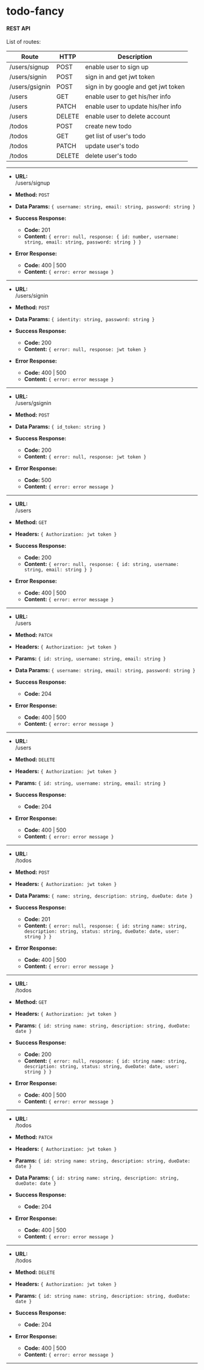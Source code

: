 # todo-fancy

#### REST API

List of routes: 

| Route | HTTP | Description |
| ------|------|------------ |
| /users/signup | POST | enable user to sign up |
| /users/signin | POST | sign in and get jwt token |
| /users/gsignin | POST | sign in by google and get jwt token |
| /users | GET | enable user to get his/her info |
| /users | PATCH | enable user to update his/her info |
| /users | DELETE | enable user to delete account |
| /todos | POST | create new todo |
| /todos | GET | get list of user's todo |
| /todos | PATCH | update user's todo |
| /todos | DELETE | delete user's todo |

***

* **URL:**  
/users/signup

* **Method:**
`POST`

* **Data Params:**
`{
    username: string,
    email: string,
    password: string
}`

* **Success Response:**
    * **Code:** 201
    * **Content:** `{
        error: null,
        response: {
          id: number,
          username: string,
          email: string,
          password: string
        }
    }`

* **Error Response:**
    * **Code:** 400 | 500
    * **Content:** `{
        error: error message
    }`

***

* **URL:**  
/users/signin

* **Method:**
`POST`

* **Data Params:**
`{
    identity: string,
    password: string
}`

* **Success Response:**
    * **Code:** 200
    * **Content:** `{
        error: null,
        response: jwt token
    }`

* **Error Response:**
    * **Code:** 400 | 500
    * **Content:** `{
        error: error message
    }`

***

* **URL:**  
/users/gsignin

* **Method:**
`POST`

* **Data Params:**
`{
    id_token: string
}`

* **Success Response:**
    * **Code:** 200
    * **Content:** `{
        error: null,
        response: jwt token
    }`

* **Error Response:**
    * **Code:** 500
    * **Content:** `{
        error: error message
    }`

***

* **URL:**  
/users

* **Method:**
`GET`

* **Headers:**
`{
    Authorization: jwt token
}`

* **Success Response:**
    * **Code:** 200
    * **Content:** `{
        error: null,
        response: {
          id: string,
          username: string,
          email: string
        }
    }`

* **Error Response:**
    * **Code:** 400 | 500
    * **Content:** `{
        error: error message
    }`

***

* **URL:**  
/users

* **Method:**
`PATCH`

* **Headers:** `{
    Authorization: jwt token
}`

* **Params:** `{
    id: string,
    username: string,
    email: string
}`

* **Data Params:** `{
    username: string,
    email: string,
    password: string
}`

* **Success Response:**
    * **Code:** 204

* **Error Response:**
    * **Code:** 400 | 500
    * **Content:** `{
        error: error message
    }`

***

* **URL:**  
/users

* **Method:**
`DELETE`

* **Headers:** `{
    Authorization: jwt token
}`

* **Params:** `{
    id: string,
    username: string,
    email: string
}`

* **Success Response:**
    * **Code:** 204

* **Error Response:**
    * **Code:** 400 | 500
    * **Content:** `{
        error: error message
    }`

***

* **URL:**  
/todos

* **Method:**
`POST`

* **Headers:** `{
    Authorization: jwt token
}`

* **Data Params:** `{
    name: string,
    description: string,
    dueDate: date
}`

* **Success Response:**
    * **Code:** 201
    * **Content:** `{
        error: null,
        response: {
          id: string
          name: string,
          description: string,
          status: string,
          dueDate: date,
          user: string
        }
    }`

* **Error Response:**
    * **Code:** 400 | 500
    * **Content:** `{
        error: error message
    }`

***

* **URL:**  
/todos

* **Method:**
`GET`

* **Headers:** `{
    Authorization: jwt token
}`

* **Params:** `{
    id: string
    name: string,
    description: string,
    dueDate: date
}`

* **Success Response:**
    * **Code:** 200
    * **Content:** `{
        error: null,
        response: {
          id: string
          name: string,
          description: string,
          status: string,
          dueDate: date,
          user: string
        }
    }`

* **Error Response:**
    * **Code:** 400 | 500
    * **Content:** `{
        error: error message
    }`

***

* **URL:**  
/todos

* **Method:**
`PATCH`

* **Headers:** `{
    Authorization: jwt token
}`

* **Params:** `{
    id: string
    name: string,
    description: string,
    dueDate: date
}`

* **Data Params:** `{
    id: string
    name: string,
    description: string,
    dueDate: date
}`

* **Success Response:**
    * **Code:** 204

* **Error Response:**
    * **Code:** 400 | 500
    * **Content:** `{
        error: error message
    }`

***

* **URL:**  
/todos

* **Method:**
`DELETE`

* **Headers:** `{
    Authorization: jwt token
}`

* **Params:** `{
    id: string
    name: string,
    description: string,
    dueDate: date
}`

* **Success Response:**
    * **Code:** 204

* **Error Response:**
    * **Code:** 400 | 500
    * **Content:** `{
        error: error message
    }`

***



